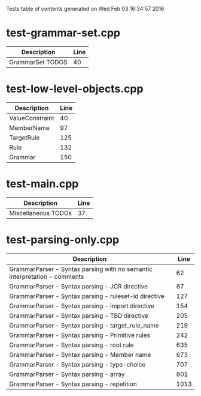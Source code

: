 Tests table of contents generated on Wed Feb 03 16:34:57 2016

# test-grammar-set.cpp
| Description | Line |
|-------------|------|
| GrammarSet TODOS | 40 |

# test-low-level-objects.cpp
| Description | Line |
|-------------|------|
| ValueConstraint | 40 |
| MemberName | 97 |
| TargetRule | 125 |
| Rule | 132 |
| Grammar | 150 |

# test-main.cpp
| Description | Line |
|-------------|------|
| Miscellaneous TODOs | 37 |

# test-parsing-only.cpp
| Description | Line |
|-------------|------|
| GrammarParser - Syntax parsing with no semantic interpretation - comments | 62 |
| GrammarParser - Syntax parsing - JCR directive | 87 |
| GrammarParser - Syntax parsing - ruleset-id directive | 127 |
| GrammarParser - Syntax parsing - import directive | 154 |
| GrammarParser - Syntax parsing - TBD directive | 205 |
| GrammarParser - Syntax parsing - target_rule_name | 219 |
| GrammarParser - Syntax parsing - Primitive rules | 242 |
| GrammarParser - Syntax parsing - root rule | 635 |
| GrammarParser - Syntax parsing - Member name | 673 |
| GrammarParser - Syntax parsing - type-choice | 707 |
| GrammarParser - Syntax parsing - array | 801 |
| GrammarParser - Syntax parsing - repetition | 1013 |
